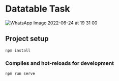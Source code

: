 # Datatable Task

![WhatsApp Image 2022-06-24 at 19 31 00](https://user-images.githubusercontent.com/64406311/175585769-4b8ccb57-663b-457d-b73e-f0f6f5d62240.jpeg)

## Project setup
```
npm install
```

### Compiles and hot-reloads for development
```
npm run serve
```
